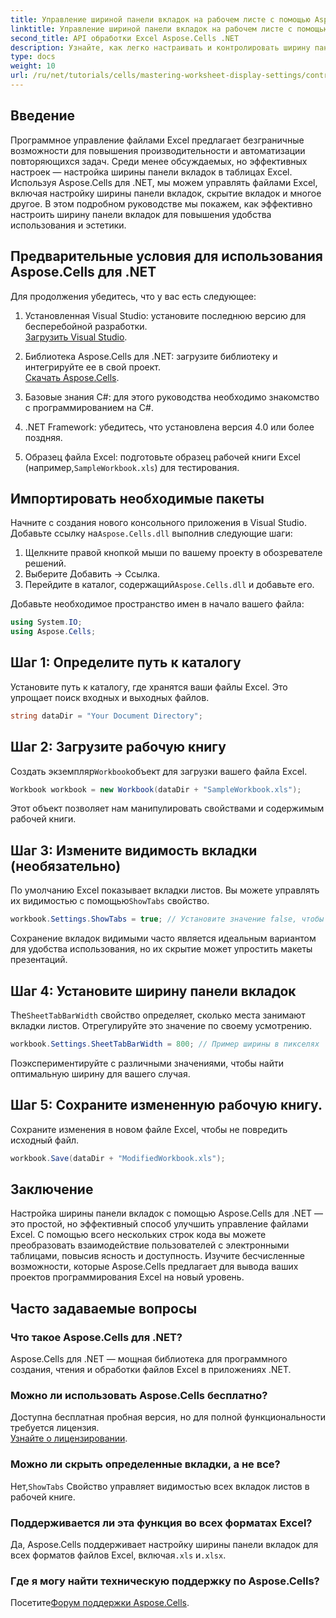 ```yaml
---
title: Управление шириной панели вкладок на рабочем листе с помощью Aspose.Cells
linktitle: Управление шириной панели вкладок на рабочем листе с помощью Aspose.Cells
second_title: API обработки Excel Aspose.Cells .NET
description: Узнайте, как легко настраивать и контролировать ширину панели вкладок в таблицах Excel с помощью Aspose.Cells для .NET. Следуйте нашему пошаговому руководству, чтобы улучшить навигацию и эстетику электронных таблиц с помощью индивидуальных настроек.
type: docs
weight: 10
url: /ru/net/tutorials/cells/mastering-worksheet-display-settings/controlling-tab-bar-width/
---
```

## Введение

Программное управление файлами Excel предлагает безграничные возможности для повышения производительности и автоматизации повторяющихся задач. Среди менее обсуждаемых, но эффективных настроек — настройка ширины панели вкладок в таблицах Excel. Используя Aspose.Cells для .NET, мы можем управлять файлами Excel, включая настройку ширины панели вкладок, скрытие вкладок и многое другое. В этом подробном руководстве мы покажем, как эффективно настроить ширину панели вкладок для повышения удобства использования и эстетики.

## Предварительные условия для использования Aspose.Cells для .NET

Для продолжения убедитесь, что у вас есть следующее:

1. Установленная Visual Studio: установите последнюю версию для бесперебойной разработки.  
   [Загрузить Visual Studio](https://visualstudio.microsoft.com/).

2. Библиотека Aspose.Cells для .NET: загрузите библиотеку и интегрируйте ее в свой проект.  
   [Скачать Aspose.Cells](https://releases.aspose.com/cells/net/).

3. Базовые знания C#: для этого руководства необходимо знакомство с программированием на C#.

4. .NET Framework: убедитесь, что установлена версия 4.0 или более поздняя.

5.  Образец файла Excel: подготовьте образец рабочей книги Excel (например,`SampleWorkbook.xls`) для тестирования.

## Импортировать необходимые пакеты
 Начните с создания нового консольного приложения в Visual Studio. Добавьте ссылку на`Aspose.Cells.dll` выполнив следующие шаги:

1. Щелкните правой кнопкой мыши по вашему проекту в обозревателе решений.
2. Выберите Добавить → Ссылка.
3.  Перейдите в каталог, содержащий`Aspose.Cells.dll` и добавьте его.

Добавьте необходимое пространство имен в начало вашего файла:

```csharp
using System.IO;
using Aspose.Cells;
```

## Шаг 1: Определите путь к каталогу
Установите путь к каталогу, где хранятся ваши файлы Excel. Это упрощает поиск входных и выходных файлов.

```csharp
string dataDir = "Your Document Directory";
```

## Шаг 2: Загрузите рабочую книгу
 Создать экземпляр`Workbook`объект для загрузки вашего файла Excel.

```csharp
Workbook workbook = new Workbook(dataDir + "SampleWorkbook.xls");
```

Этот объект позволяет нам манипулировать свойствами и содержимым рабочей книги.

## Шаг 3: Измените видимость вкладки (необязательно)
 По умолчанию Excel показывает вкладки листов. Вы можете управлять их видимостью с помощью`ShowTabs` свойство.

```csharp
workbook.Settings.ShowTabs = true; // Установите значение false, чтобы скрыть вкладки.
```

Сохранение вкладок видимыми часто является идеальным вариантом для удобства использования, но их скрытие может упростить макеты презентаций.

## Шаг 4: Установите ширину панели вкладок
 The`SheetTabBarWidth` свойство определяет, сколько места занимают вкладки листов. Отрегулируйте это значение по своему усмотрению.

```csharp
workbook.Settings.SheetTabBarWidth = 800; // Пример ширины в пикселях
```

Поэкспериментируйте с различными значениями, чтобы найти оптимальную ширину для вашего случая.

## Шаг 5: Сохраните измененную рабочую книгу.
Сохраните изменения в новом файле Excel, чтобы не повредить исходный файл.

```csharp
workbook.Save(dataDir + "ModifiedWorkbook.xls");
```

## Заключение

Настройка ширины панели вкладок с помощью Aspose.Cells для .NET — это простой, но эффективный способ улучшить управление файлами Excel. С помощью всего нескольких строк кода вы можете преобразовать взаимодействие пользователей с электронными таблицами, повысив ясность и доступность. Изучите бесчисленные возможности, которые Aspose.Cells предлагает для вывода ваших проектов программирования Excel на новый уровень.

## Часто задаваемые вопросы

### Что такое Aspose.Cells для .NET?
Aspose.Cells для .NET — мощная библиотека для программного создания, чтения и обработки файлов Excel в приложениях .NET.

### Можно ли использовать Aspose.Cells бесплатно?
Доступна бесплатная пробная версия, но для полной функциональности требуется лицензия.  
[Узнайте о лицензировании](https://purchase.aspose.com/buy).

### Можно ли скрыть определенные вкладки, а не все?
 Нет,`ShowTabs` Свойство управляет видимостью всех вкладок листов в рабочей книге.

### Поддерживается ли эта функция во всех форматах Excel?
 Да, Aspose.Cells поддерживает настройку ширины панели вкладок для всех форматов файлов Excel, включая`.xls` и`.xlsx`.

### Где я могу найти техническую поддержку по Aspose.Cells?
 Посетите[Форум поддержки Aspose.Cells](https://forum.aspose.com/c/cells/9).